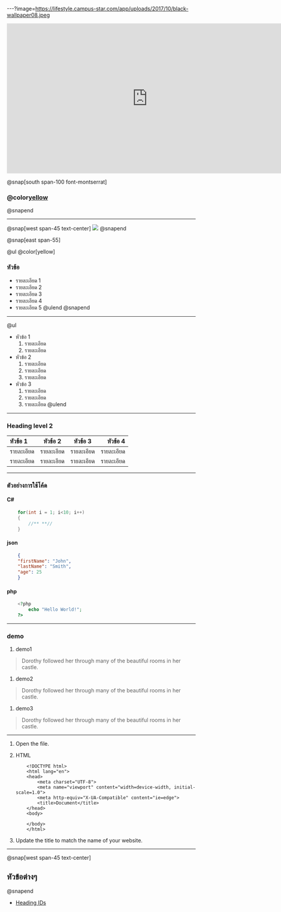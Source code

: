 ---?image=https://lifestyle.campus-star.com/app/uploads/2017/10/black-wallpaper08.jpeg

<iframe width="750" height="400" src="https://www.youtube.com/embed/G_6BryQivJ8" frameborder="0" allow="accelerometer; autoplay; encrypted-media; gyroscope; picture-in-picture" allowfullscreen></iframe>

@snap[south span-100 font-montserrat]

### @color[yellow](ไฮไลท์พรีเมียร์ลีก)

@snapend

---

@snap[west span-45 text-center]
![](https://s359.kapook.com/pagebuilder/0b0a53cf-95d7-4eb9-a646-9d7ead0075e5.jpg)
@snapend

@snap[east span-55]

@ul @color[yellow]
### หัวข้อ
- รายละเอียด 1
- รายละเอียด 2
- รายละเอียด 3
- รายละเอียด 4
- รายละเอียด 5
  @ulend
  @snapend

---

@ul

- หัวข้อ 1
  1. รายละเอียด
  1. รายละเอียด
- หัวข้อ 2
  1. รายละเอียด
  1. รายละเอียด
  1. รายละเอียด
- หัวข้อ 3
  1. รายละเอียด
  1. รายละเอียด
  1. รายละเอียด
     @ulend

---

### Heading level 2

| หัวข้อ 1    | หัวข้อ 2 |  หัวข้อ 3   | หัวข้อ 4 |
| :-------- | :---------: | :-------: | ----------: |
| รายละเอียด    |    รายละเอียด    |  รายละเอียด   |       รายละเอียด |
| รายละเอียด |    รายละเอียด     | รายละเอียด |        รายละเอียด |

---

### ตัวอย่างการใช้โค้ด
#### C#

```C#
    for(int i = 1; i<10; i++)
    {
        //** **//
    }
```

#### json

```json
    {
    "firstName": "John",
    "lastName": "Smith",
    "age": 25
    }
```

#### php

```php
    <?php
        echo "Hello World!";
    ?>
```

---

### demo

1. demo1

> Dorothy followed her through many of the beautiful rooms in her castle.

1. demo2

> Dorothy followed her through many of the beautiful rooms in her castle.

1. demo3

> Dorothy followed her through many of the beautiful rooms in her castle.

---

1.  Open the file.
1.  HTML

            <!DOCTYPE html>
            <html lang="en">
            <head>
                <meta charset="UTF-8">
                <meta name="viewport" content="width=device-width, initial-scale=1.0">
                <meta http-equiv="X-UA-Compatible" content="ie=edge">
                <title>Document</title>
            </head>
            <body>

            </body>
            </html>

1.  Update the title to match the name of your website.

---
@snap[west span-45 text-center]
## หัวข้อต่างๆ
@snapend

+ [Heading IDs](#Heading-level-2)